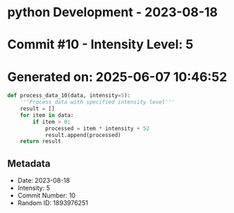 ﻿# python Development - 2023-08-18
# Commit #10 - Intensity Level: 5
# Generated on: 2025-06-07 10:46:52
```python
def process_data_10(data, intensity=5):
    '''Process data with specified intensity level'''
    result = []
    for item in data:
        if item > 0:
            processed = item * intensity + 52
            result.append(processed)
    return result
```
## Metadata
- Date: 2023-08-18
- Intensity: 5
- Commit Number: 10
- Random ID: 1893976251
